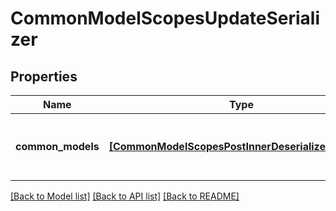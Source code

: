 # CommonModelScopesUpdateSerializer


## Properties
Name | Type | Description | Notes
------------ | ------------- | ------------- | -------------
**common_models** | [**[CommonModelScopesPostInnerDeserializerRequest]**](CommonModelScopesPostInnerDeserializerRequest.md) | The common model scopes to update. | 

[[Back to Model list]](../README.md#documentation-for-models) [[Back to API list]](../README.md#documentation-for-api-endpoints) [[Back to README]](../README.md)


